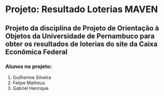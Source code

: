 # Projeto: Resultado Loterias MAVEN
## Projeto da disciplina de Projeto de Orientação à Objetos da Universidade de Pernambuco para obter os resultados de loterias do site da Caixa Econômica Federal

### Alunos no projeto:
1. Guilherme Silveira
1. Felipe Matheus
1. Gabriel Henrique
